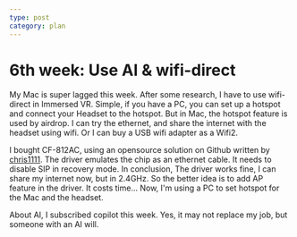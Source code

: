 ```yaml
---
type: post
category: plan
---
```


# 6th week: Use AI & wifi-direct

My Mac is super lagged this week. After some research, I have to use wifi-direct in Immersed VR. Simple, if you have a PC, you can set up a hotspot and connect your Headset to the hotspot. But in Mac, the hotspot feature is used by airdrop. I can try the ethernet, and share the internet with the headset using wifi. Or I can buy a USB wifi adapter as a Wifi2.

I bought CF-812AC, using an opensource solution on Github written by [chris1111](https://github.com/chris1111/Wireless-USB-Big-Sur-Adapter). The driver emulates the chip as an ethernet cable. It needs to disable SIP in recovery mode. In conclusion, The driver works fine, I can share my internet now, but in 2.4GHz. So the better idea is to add AP feature in the driver. It costs time... Now, I'm using a PC to set hotspot for the Mac and the headset.

About AI, I subscribed copilot this week. Yes, it may not replace my job, but someone with an AI will.
